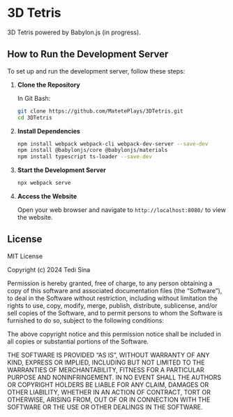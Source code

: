 # 3D Tetris

3D Tetris powered by Babylon.js (in progress).

## How to Run the Development Server

To set up and run the development server, follow these steps:

1. **Clone the Repository**

    In Git Bash:

    ```bash
    git clone https://github.com/MatetePlays/3DTetris.git
    cd 3DTetris
    ```

2. **Install Dependencies**

    ```bash
    npm install webpack webpack-cli webpack-dev-server --save-dev
    npm install @babylonjs/core @babylonjs/materials
    npm install typescript ts-loader --save-dev
    ```

3. **Start the Development Server**

    ```bash
    npx webpack serve
    ```

4. **Access the Website**

    Open your web browser and navigate to `http://localhost:8080/` to view the website.

## License

MIT License

Copyright (c) 2024 Tedi Sina

Permission is hereby granted, free of charge, to any person obtaining a copy of this software and associated documentation files (the “Software”), to deal in the Software without restriction, including without limitation the rights to use, copy, modify, merge, publish, distribute, sublicense, and/or sell copies of the Software, and to permit persons to whom the Software is furnished to do so, subject to the following conditions:

The above copyright notice and this permission notice shall be included in all copies or substantial portions of the Software.

THE SOFTWARE IS PROVIDED “AS IS”, WITHOUT WARRANTY OF ANY KIND, EXPRESS OR IMPLIED, INCLUDING BUT NOT LIMITED TO THE WARRANTIES OF MERCHANTABILITY, FITNESS FOR A PARTICULAR PURPOSE AND NONINFRINGEMENT. IN NO EVENT SHALL THE AUTHORS OR COPYRIGHT HOLDERS BE LIABLE FOR ANY CLAIM, DAMAGES OR OTHER LIABILITY, WHETHER IN AN ACTION OF CONTRACT, TORT OR OTHERWISE, ARISING FROM, OUT OF OR IN CONNECTION WITH THE SOFTWARE OR THE USE OR OTHER DEALINGS IN THE SOFTWARE.
